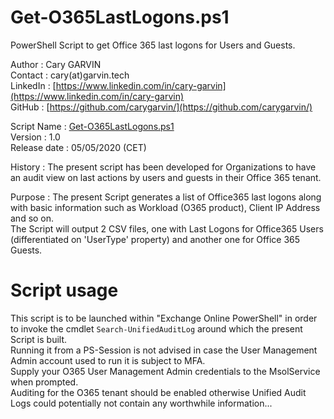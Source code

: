 # Get-O365LastLogons.ps1  
PowerShell Script to get Office 365 last logons for Users and Guests.  

Author       : Cary GARVIN  
Contact      : cary(at)garvin.tech  
LinkedIn     : [https://www.linkedin.com/in/cary-garvin](https://www.linkedin.com/in/cary-garvin)  
GitHub       : [https://github.com/carygarvin/](https://github.com/carygarvin/)  


Script Name  : [Get-O365LastLogons.ps1](https://github.com/carygarvin/Get-O365LastLogons.ps1)  
Version      : 1.0  
Release date : 05/05/2020 (CET)  

History      : The present script has been developed for Organizations to have an audit view on last actions by users and guests in their Office 365 tenant.  

Purpose      : The present Script generates a list of Office365 last logons along with basic information such as Workload (O365 product), Client IP Address and so on.  
               The Script will output 2 CSV files, one with Last Logons for Office365 Users (differentiated on 'UserType' property) and another one for Office 365 Guests.  

# Script usage
This script is to be launched within "Exchange Online PowerShell" in order to invoke the cmdlet `Search-UnifiedAuditLog` around which the present Script is built.  
Running it from a PS-Session is not advised in case the User Management Admin account used to run it is subject to MFA.  
Supply your O365 User Management Admin credentials to the MsolService when prompted.  
Auditing for the O365 tenant should be enabled otherwise Unified Audit Logs could potentially not contain any worthwhile information...  
